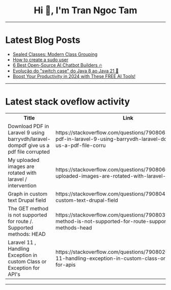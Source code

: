<h1 align="center">Hi 👋, I'm Tran Ngoc Tam</h1>

---

# Latest Blog Posts 
<!-- BLOG-POST-LIST:START -->
- [Sealed Classes: Modern Class Grouping](https://dev.to/guldenizozdemir/sealed-classes-modern-class-grouping-3bac)
- [How to create a sudo user](https://dev.to/syamsarosa/how-to-create-a-sudo-user-27m2)
- [6 Best Open-Source AI Chatbot Builders 🔥](https://dev.to/marrouchi/6-best-open-source-ai-chatbot-builder-29jk)
- [Evolução do &quot;switch case&quot; do Java 8 ao Java 21 🎯](https://dev.to/lorenagc/evolucao-do-switch-case-do-java-8-ao-java-21-1ece)
- [Boost Your Productivity in 2024 with These FREE AI Tools!](https://dev.to/bizmavenhub/boost-your-productivity-in-2024-with-these-free-ai-tools-4724)
<!-- BLOG-POST-LIST:END -->

---

# Latest stack oveflow activity
<table>
  <tr><th>Title</th><th>Link</th></tr>
  <!-- STACKOVERFLOW:START --><tr><td>Download PDF in Laravel 9 using barryvdh/laravel-dompdf give us a pdf file corrupted</td><td>https://stackoverflow.com/questions/79080623/download-pdf-in-laravel-9-using-barryvdh-laravel-dompdf-give-us-a-pdf-file-corru</td></tr><tr><td>My uploaded images are rotated with laravel / intervention</td><td>https://stackoverflow.com/questions/79080608/my-uploaded-images-are-rotated-with-laravel-intervention</td></tr><tr><td>Graph in custom text Drupal field</td><td>https://stackoverflow.com/questions/79080417/graph-in-custom-text-drupal-field</td></tr><tr><td>The GET method is not supported for route /. Supported methods: HEAD</td><td>https://stackoverflow.com/questions/79080399/the-get-method-is-not-supported-for-route-supported-methods-head</td></tr><tr><td>Laravel 11 , Handling Exception in custom Class or Exception for API&#39;s</td><td>https://stackoverflow.com/questions/79080200/laravel-11-handling-exception-in-custom-class-or-exception-for-apis</td></tr><!-- STACKOVERFLOW:END -->
</table>

---


